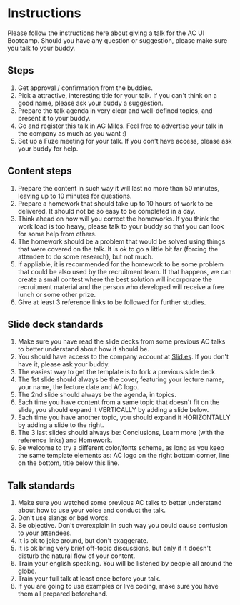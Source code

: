 # Instructions

Please follow the instructions here about giving a talk for the AC UI Bootcamp. Should you have any question or suggestion, please make sure you talk to your buddy.

## Steps

1. Get approval / confirmation from the buddies.
1. Pick a attractive, interesting title for your talk. If you can't think on a good name, please ask your buddy a suggestion.
1. Prepare the talk agenda in very clear and well-defined topics, and present it to your buddy.
1. Go and register this talk in AC Miles. Feel free to advertise your talk in the company as much as you want :)
1. Set up a Fuze meeting for your talk. If you don't have access, please ask your buddy for help.

## Content steps

1. Prepare the content in such way it will last no more than 50 minutes, leaving up to 10 minutes for questions.
1. Prepare a homework that should take up to 10 hours of work to be delivered. It should not be so easy to be completed in a day.
1. Think ahead on how will you correct the homeworks. If you think the work load is too heavy, please talk to your buddy so that you can look for some help from others.
1. The homework should be a problem that would be solved using things that were covered on the talk. It is ok to go a little bit far (forcing the attendee to do some research), but not much.
1. If appliable, it is recommended for the homework to be some problem that could be also used by the recruitment team. If that happens, we can create a small contest where the best solution will incorporate the recruitment material and the person who developed will receive a free lunch or some other prize.
1. Give at least 3 reference links to be followed for further studies.

## Slide deck standards

1. Make sure you have read the slide decks from some previous AC talks to better understand about how it should be.
1. You should have access to the company account at [Slid.es](https://slid.es/avenuecode). If you don't have it, please ask your buddy.
1. The easiest way to get the template is to fork a previous slide deck.
1. The 1st slide should always be the cover, featuring your lecture name, your name, the lecture date and AC logo.
1. The 2nd slide should always be the agenda, in topics.
1. Each time you have content from a same topic that doesn't fit on the slide, you should expand it VERTICALLY by adding a slide below.
1. Each time you have another topic, you should expand it HORIZONTALLY by adding a slide to the right.
1. The 3 last slides should always be: Conclusions, Learn more (with the reference links) and Homework.
1. Be welcome to try a different color/fonts scheme, as long as you keep the same template elements as: AC logo on the right bottom corner, line on the bottom, title below this line.

## Talk standards

1. Make sure you watched some previous AC talks to better understand about how to use your voice and conduct the talk.
1. Don't use slangs or bad words.
1. Be objective. Don't overexplain in such way you could cause confusion to your attendees. 
1. It is ok to joke around, but don't exaggerate.
1. It is ok bring very brief off-topic discussions, but only if it doesn't disturb the natural flow of your content.
1. Train your english speaking. You will be listened by people all around the globe.
1. Train your full talk at least once before your talk.
1. If you are going to use examples or live coding, make sure you have them all prepared beforehand.
